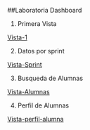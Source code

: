 ##Laboratoria Dashboard

1. Primera Vista

[Vista-1](assets/images/1.png)

2. Datos por sprint

[Vista-Sprint](assets/images/2.png)

3. Busqueda de Alumnas

[Vista-Alumnas](assets/images/3.png)

4. Perfil de Alumnas

[Vista-perfil-alumna](assets/images/4.png)
